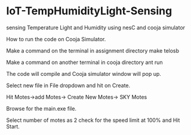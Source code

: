 # IoT-TempHumidityLight-Sensing
sensing Temperature Light and Humidity using nesC and cooja simulator


How to run the code on Cooja Simulator.

Make a command on the terminal in assignment directory
 make telosb

Make a command on another terminal in cooja directory
  ant run

The code will compile and Cooja simulator window will pop up.

Select new file in File dropdown and hit on Create.

Hit Motes->add Motes-> Create New Motes-> SKY Motes

Browse for the main.exe file. 

Select number of motes as 2 check for the speed limit at 100% and Hit Start.
